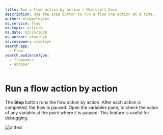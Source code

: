 ```yaml
---
title: Run a flow action by action | Microsoft Docs
description: Use the step button to run a flow one action at a time.
author: olegmelnykov
ms.service: flow
ms.topic: article
ms.date: 02/26/2020
ms.author: olmelnyk
ms.reviewer: olmelnyk
search.app: 
  - Flow
search.audienceType: 
  - flowmaker
  - enduser
---
```


# Run a flow action by action

The **Step** button runs the flow action by action. After each action is completed, the flow is paused. Open the variables pane, to check the value of any variable at the point where it is paused. This feature is useful for debugging.

![alttext](\media\imgname.png)